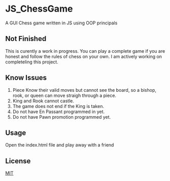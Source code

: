 # JS_ChessGame
 A GUI Chess game written in JS using OOP principals
 
 ## Not Finished
 This is curently a work in progress. You can play a complete game if you are honest and follow the rules of chess on your own. I am actively working on completeling this project.
 
 ## Know Issues
 1. Piece Know their valid moves but cannot see the board, so a bishop, rook, or queen can move straigh through a piece.
 2. King and Rook cannot castle.
 3. The game does not end if the King is taken.
 4. Do not have En Passant programmed in yet.
 5. Do not have Pawn promotion programmed yet.
 
 ## Usage
 Open the index.html file and play away with a friend
 
 ## License
[MIT](https://choosealicense.com/licenses/mit/)

 
